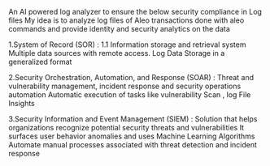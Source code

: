 An AI powered log analyzer to ensure the below security compliance in Log files
My idea is to analyze log files of Aleo transactions done with aleo commands and provide identity and security analytics on the data

1.System of Record (SOR) :
1.1 Information storage and retrieval system 
Multiple data sources with remote access.
Log Data Storage in a generalized format

2.Security Orchestration, Automation, and Response (SOAR) :
Threat and vulnerability management, incident response and security operations automation
Automatic execution of tasks like vulnerability Scan , log File Insights

3.Security Information and Event Management (SIEM) :
Solution that helps organizations recognize potential security threats and vulnerabilities
It surfaces user behavior anomalies and uses Machine Learning Algorithms
Automate manual processes associated with threat detection and incident response
